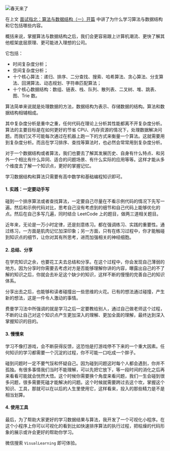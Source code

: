 
![春天来了](https://blog-pic-1251295613.cos.ap-guangzhou.myqcloud.com/1617378277.91SmartPic.png)

在上文 [面试指北：算法与数据结构（一）开篇](https://mp.weixin.qq.com/s?__biz=MzI0MTU2NjcyNg==&mid=2247483911&idx=1&sn=4c56a30edb0b4daad72a76195603c243&chksm=e908d76ede7f5e78f1e29778f9037608c2891602bc45a41be8d4ea8b4fe93f9bd2908a3540c2&token=40774121&lang=zh_CN#rd) 中讲了为什么学习算法与数据结构和它包括哪些内容。

概括来说，掌握算法与数据结构之后，我们会更容易跟上计算机潮流、更快了解其他框架底层原理、更可能进入理想的公司。

它包括：
- 时间复杂度分析；
- 空间复杂度分析；
- 十个核心算法：递归、排序、二分查找、搜索、哈希算法、贪心算法、分支算法、回溯算法、动态规划、字符串匹配算法；
- 十个核心数据结构：数组、链表、栈、队列、散列表、二叉树、堆、跳表、图、Trie 数。

算法简单来说就是处理数据的方法，数据结构为表示、存储数据的结构。算法和数据结构相辅相成。

其中复杂度分析是重中之重，任何代码在理论上分析其性能都离不开复杂度分析。算法的主要目标是在如何更好的节省 CPU、内存资源的情况下，处理数据解决问题。而我们又不可能每次通过在机器上跑一下的方式来衡量一个算法。这就需要用到复杂度分析。而且在学习排序、查找等算法时，也必然会常常用到复杂度分析。

对于一个数据结构或者算法，我们也要去了解其发展历史、自身有什么特点、和另外一个相比有什么异同、适合的问题场景、有什么实际的应用等等。这样才能从多个维度去了解一个知识点，更好的掌握记忆。

学习数据结构和算法只需要有高中数学和基础编程知识即可。

#### 1. 实践：一定要动手写

碰到一个排序算法或者查找算法，一定要自己尽量在不看示例代码的情况下先写一遍。然后和示例代码对比，思考自己没有考虑到的细节和自己代码上能够优化的点。然后在自己多写几遍，同时结合 LeetCode 上的题目，做两三道相关题目。

近年来，无论是一万小时定律，还是刻意练习。都在强调练习、实践的重要性。通过练习，一方面是肌肉记忆加深印象；另一方面，只有在练习过程中，你才能触碰到知识点的细节，让你对其有所思考，进而加强相关的神经细胞。

#### 2. 总结、分享

在学完知识之余，也要花工夫去总结和分享。在这个过程中，你会发现自己薄弱的地方。因为分享时你需要去考虑对方是否能够理解你讲的内容，曝露出自己的不了解的知识之后，你就会去补足这个缺少的知识，这样不断的慢慢的完善自己的知识体系。

分享出去之后，也能够和读者碰撞出一些思维的火花。已有的想法通过碰撞，产生新的想法，这是一件令人激动的事情。

费曼学习法中所强调的就是学习之后一定要教给别人，通过自己做老师这个过程，不断的让自己对这个知识点产生更加深入的理解、更加全面的理解，最终达到深入掌握知识的目的。

#### 3. 慢慢来

学习不像打游戏，会不断获得反馈，这恐怕是打游戏停不下来的一个重大因素。任何知识的学习都需要一个沉淀的过程，你不可能一口吃成一个胖子。

碰到问题时一定不要气馁和怀疑自己。因为碰到问题这时每个人都会遇到，你并不孤独。有很多事情我们当时不能理解，可以先把它放下，等一段时间的消化之后再来看看可能就会恍然大悟。这个时候你需要换个角度来看问题，我们一生会碰到很多问题，很多需要死磕才能解决的问题。这个时候就需要跨过去这个坎，掌握这个知识、工具，那就可以在以后的人生里使用它，这样看来，投入的那些精力是不是相当划算。

#### 4. 使用工具

最后，为了帮助大家更好的学习数据结果与算法，我开发了一个可视化小程序。在这个小程序上你可以可视化的看到比如快速排序算法的执行过程，把枯燥的代码形象的展示或许会更好的帮助你学习。

微信搜索 `VisualLearning` 即可体验。